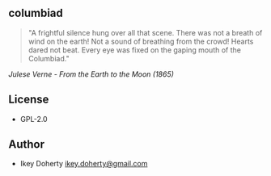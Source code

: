 columbiad
---------

> "A frightful silence hung over all that scene. There was not a breath of
> wind on the earth! Not a sound of breathing from the crowd! Hearts dared
> not beat. Every eye was fixed on the gaping mouth of the Columbiad."

  *Julese Verne - From the Earth to the Moon (1865)*

License
-------

 * GPL-2.0


Author
------

 * Ikey Doherty <ikey.doherty@gmail.com>
